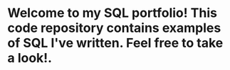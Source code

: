 # Welcome to my SQL portfolio! This code repository contains examples of SQL I've written. Feel free to take a look!. 


